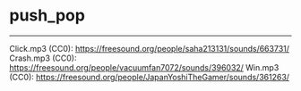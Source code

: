 # push_pop
____

Click.mp3 (CC0): https://freesound.org/people/saha213131/sounds/663731/
Crash.mp3 (CC0): https://freesound.org/people/vacuumfan7072/sounds/396032/
Win.mp3 (CC0): https://freesound.org/people/JapanYoshiTheGamer/sounds/361263/